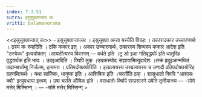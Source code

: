 ```yaml
---
index: 7.3.51
sutra: इसुसुक्तान्तात्‌ कः
vritti: balamanorama
---
```


<<इसुसुक्तान्तात् कः>> - इसुसुक्तान्तात्कः । इसुसुक्ता अन्ता यस्येति विग्रहः । तकारादकार उच्चारणार्थः । ठस्य कः स्यादिति । ठकि ककार इत् । अकार उच्चारणार्थः, ठकारस्य शिष्यस्य ककार आदेश इति "ठस्येकः" इत्यत्रोक्तम् ।आयती॑त्यस्य विवरणम् — वर्धते इति ।टु ओ इआ गतिवृद्ध्योः॑ इति धातुरिह वृद्धयर्थक इति भावः । उदइआदिति । क्विपि तुक् ।उदकस्योदः संज्ञाया॑मित्युदादेशः ।तक्रं ह्रदुइआन्मथितं पादाम्ब्वर्धाम्बु निर्जलम्, इत्यमरः । प्रतिपदोक्तयोरिति । इत्त्प्रत्ययस्य उस्प्रत्ययस्य च उणादौ प्रतिपदोक्तयोरिह ग्रहणमित्यर्थः । यथा सार्पिष्कः, धानुष्क इति । आशिषिक इति ।चरती॑ति ठक् । शासुधातो क्विपि "आशासः क्वौ" इत्युपधाया इत्त्वम् । उषा चरति औषिक इति । वसधातोः क्विपि सम्प्रसारणे उषेति तृतीयान्त्य — -सोमे मत्तेर् मिस्सिन्ग् । — -सोमे मत्तेर् मिस्सिन्ग् >